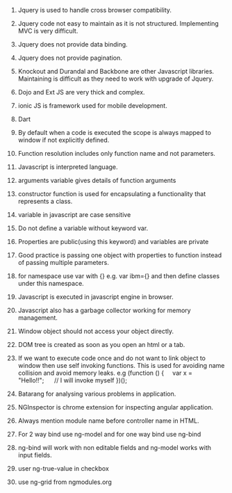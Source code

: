 1. Jquery is used to handle cross browser compatibility.
2. Jquery code not easy to maintain as it is not structured. Implementing MVC is very difficult.
3. Jquery does not provide data binding.
4. Jquery does not provide pagination.
5. Knockout and Durandal and Backbone are other Javascript libraries. Maintaining is difficult as they need to work with upgrade of Jquery.
6. Dojo and Ext JS are very thick and complex.
7. ionic JS is framework used for mobile development.
8. Dart
9. By default when a code is executed the scope is always mapped to window if not explicitly defined.
10. Function resolution includes only function name and not parameters.
11. Javascript is interpreted language.
12. arguments variable gives details of function arguments
13. constructor function is used for encapsulating a functionality that represents a class.
14. variable in javascript are case sensitive
15. Do not define a variable without keyword var.
16. Properties are public(using this keyword) and variables are private
17. Good practice is passing one object with properties to function instead of passing multiple parameters.
18. for namespace use var with {} e.g. var ibm={} and then define classes under this namespace.
19. Javascript is executed in javascript engine in browser. 
20. Javascript also has a garbage collector working for memory management.
21. Window object should not access your object directly.
22. DOM tree is created as soon  as you open an html or a tab.
23. If we want to execute code once and do not want to link object to window then use self invoking functions. This is used for avoiding name collision and avoid memory leaks.
e.g (function () {
    var x = "Hello!!";      // I will invoke myself
})();

24. Batarang for analysing various problems in application.
25. NGInspector is chrome extension for inspecting angular application.
26. Always mention module name before controller name in HTML.
27. For 2 way bind use ng-model and for one way bind use ng-bind
28. ng-bind will work with non editable fields and ng-model works with input fields.
29. user ng-true-value in checkbox
30. use ng-grid from ngmodules.org